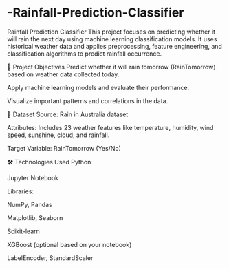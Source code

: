 # -Rainfall-Prediction-Classifier
Rainfall Prediction Classifier
This project focuses on predicting whether it will rain the next day using machine learning classification models. It uses historical weather data and applies preprocessing, feature engineering, and classification algorithms to predict rainfall occurrence.

📌 Project Objectives
Predict whether it will rain tomorrow (RainTomorrow) based on weather data collected today.

Apply machine learning models and evaluate their performance.

Visualize important patterns and correlations in the data.

📁 Dataset
Source: Rain in Australia dataset

Attributes: Includes 23 weather features like temperature, humidity, wind speed, sunshine, cloud, and rainfall.

Target Variable: RainTomorrow (Yes/No)

🛠️ Technologies Used
Python

Jupyter Notebook

Libraries:

NumPy, Pandas

Matplotlib, Seaborn

Scikit-learn

XGBoost (optional based on your notebook)

LabelEncoder, StandardScaler
